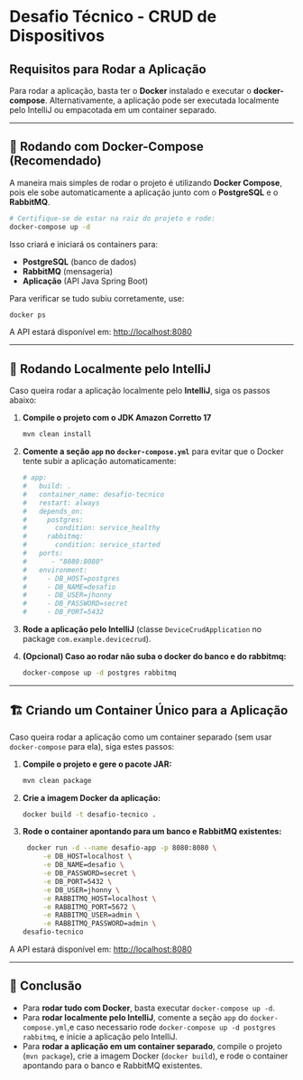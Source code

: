 # Desafio Técnico - CRUD de Dispositivos

## Requisitos para Rodar a Aplicação

Para rodar a aplicação, basta ter o **Docker** instalado e executar o **docker-compose**. Alternativamente, a aplicação pode ser executada localmente pelo IntelliJ ou empacotada em um container separado.

---

## 🐳 Rodando com Docker-Compose (Recomendado)
A maneira mais simples de rodar o projeto é utilizando **Docker Compose**, pois ele sobe automaticamente a aplicação junto com o **PostgreSQL** e o **RabbitMQ**.

```sh
# Certifique-se de estar na raiz do projeto e rode:
docker-compose up -d
```

Isso criará e iniciará os containers para:
- **PostgreSQL** (banco de dados)
- **RabbitMQ** (mensageria)
- **Aplicação** (API Java Spring Boot)

Para verificar se tudo subiu corretamente, use:
```sh
docker ps
```

A API estará disponível em: [http://localhost:8080](http://localhost:8080)

---

## 🔧 Rodando Localmente pelo IntelliJ
Caso queira rodar a aplicação localmente pelo **IntelliJ**, siga os passos abaixo:

1. **Compile o projeto com o JDK Amazon Corretto 17**
    ```sh
    mvn clean install
    ```
2. **Comente a seção `app` no `docker-compose.yml`** para evitar que o Docker tente subir a aplicação automaticamente:
    ```yaml
    # app:
    #   build: .
    #   container_name: desafio-tecnico
    #   restart: always
    #   depends_on:
    #     postgres:
    #       condition: service_healthy
    #     rabbitmq:
    #       condition: service_started
    #   ports:
    #      - "8080:8080"
    #   environment:
    #     - DB_HOST=postgres
    #     - DB_NAME=desafio
    #     - DB_USER=jhonny
    #     - DB_PASSWORD=secret
    #     - DB_PORT=5432
    ```
3. **Rode a aplicação pelo IntelliJ** (classe `DeviceCrudApplication` no package `com.example.devicecrud`).

4. **(Opcional) Caso ao rodar não suba o docker do banco e do rabbitmq:**
    ```sh
    docker-compose up -d postgres rabbitmq
    ```
---

## 🏗️ Criando um Container Único para a Aplicação
Caso queira rodar a aplicação como um container separado (sem usar `docker-compose` para ela), siga estes passos:

1. **Compile o projeto e gere o pacote JAR:**
    ```sh
    mvn clean package
    ```
2. **Crie a imagem Docker da aplicação:**
    ```sh
    docker build -t desafio-tecnico .
    ```
3. **Rode o container apontando para um banco e RabbitMQ existentes:**
   ```sh
    docker run -d --name desafio-app -p 8080:8080 \
        -e DB_HOST=localhost \
        -e DB_NAME=desafio \
        -e DB_PASSWORD=secret \
        -e DB_PORT=5432 \
        -e DB_USER=jhonny \
        -e RABBITMQ_HOST=localhost \
        -e RABBITMQ_PORT=5672 \
        -e RABBITMQ_USER=admin \
        -e RABBITMQ_PASSWORD=admin \  
   desafio-tecnico
    ```

A API estará disponível em: [http://localhost:8080](http://localhost:8080)

---

## 🚀 Conclusão
- Para **rodar tudo com Docker**, basta executar `docker-compose up -d`.
- Para **rodar localmente pelo IntelliJ**, comente a seção `app` do `docker-compose.yml`,e caso necessario rode `docker-compose up -d postgres rabbitmq`, e inicie a aplicação pelo IntelliJ.
- Para **rodar a aplicação em um container separado**, compile o projeto (`mvn package`), crie a imagem Docker (`docker build`), e rode o container apontando para o banco e RabbitMQ existentes.


